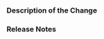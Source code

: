 ### Description of the Change

<!--

We must be able to understand the purpose of your change from this description. If we can't get a good idea of the benefits of the change from the description here, the pull request may be closed at the maintainers' discretion.

-->

### Release Notes

<!--

Please describe the changes in a single line that explains this improvement in
terms that a user can understand.  This text will be used in Grsim's release notes.

If this change is not user-facing or notable enough to be included in release notes
you may use the strings "Not applicable" or "N/A" here.

-->